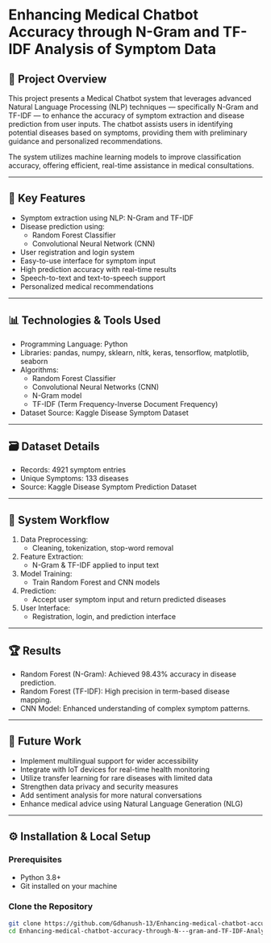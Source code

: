 # Enhancing Medical Chatbot Accuracy through N-Gram and TF-IDF Analysis of Symptom Data

## 📝 Project Overview

This project presents a Medical Chatbot system that leverages advanced Natural Language Processing (NLP) techniques — specifically N-Gram and TF-IDF — to enhance the accuracy of symptom extraction and disease prediction from user inputs. The chatbot assists users in identifying potential diseases based on symptoms, providing them with preliminary guidance and personalized recommendations.

The system utilizes machine learning models to improve classification accuracy, offering efficient, real-time assistance in medical consultations.

---

## 🎯 Key Features

- Symptom extraction using NLP: N-Gram and TF-IDF
- Disease prediction using:
  - Random Forest Classifier
  - Convolutional Neural Network (CNN)
- User registration and login system
- Easy-to-use interface for symptom input
- High prediction accuracy with real-time results
- Speech-to-text and text-to-speech support
- Personalized medical recommendations

---

## 📊 Technologies & Tools Used

- Programming Language: Python
- Libraries: pandas, numpy, sklearn, nltk, keras, tensorflow, matplotlib, seaborn
- Algorithms:
  - Random Forest Classifier
  - Convolutional Neural Networks (CNN)
  - N-Gram model
  - TF-IDF (Term Frequency-Inverse Document Frequency)
- Dataset Source: Kaggle Disease Symptom Dataset

---

## 🗃 Dataset Details

- Records: 4921 symptom entries
- Unique Symptoms: 133 diseases
- Source: Kaggle Disease Symptom Prediction Dataset

---

## 🔬 System Workflow

1. Data Preprocessing:
   - Cleaning, tokenization, stop-word removal
2. Feature Extraction:
   - N-Gram & TF-IDF applied to input text
3. Model Training:
   - Train Random Forest and CNN models
4. Prediction:
   - Accept user symptom input and return predicted diseases
5. User Interface:
   - Registration, login, and prediction interface

---

## 🏆 Results

- Random Forest (N-Gram): Achieved 98.43% accuracy in disease prediction.
- Random Forest (TF-IDF): High precision in term-based disease mapping.
- CNN Model: Enhanced understanding of complex symptom patterns.

---

## 🚀 Future Work

- Implement multilingual support for wider accessibility
- Integrate with IoT devices for real-time health monitoring
- Utilize transfer learning for rare diseases with limited data
- Strengthen data privacy and security measures
- Add sentiment analysis for more natural conversations
- Enhance medical advice using Natural Language Generation (NLG)

---

## ⚙️ Installation & Local Setup

### Prerequisites

- Python 3.8+
- Git installed on your machine

### Clone the Repository

```bash
git clone https://github.com/Gdhanush-13/Enhancing-medical-chatbot-accuracy-through-N---gram-and-TF-IDF-Analysis-of-symptom-data.git
cd Enhancing-medical-chatbot-accuracy-through-N---gram-and-TF-IDF-Analysis-of-symptom-data
